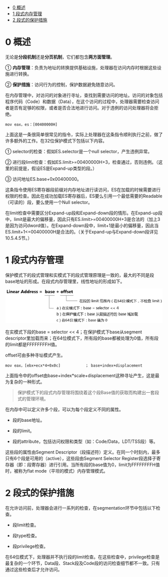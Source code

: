 
<!-- @import "[TOC]" {cmd="toc" depthFrom=1 depthTo=6 orderedList=false} -->

<!-- code_chunk_output -->

* [0 概述](#0-概述)
* [1 段式内存管理](#1-段式内存管理)
* [2 段式的保护措施](#2-段式的保护措施)

<!-- /code_chunk_output -->

# 0 概述

无论是**分段机制**还是**分页机制**，它们都包含**两方面管理**。

① **内存管理**：负责为地址的转换提供基础设施，处理器在访问内存时根据这些设施进行转换。

② **保护措施**：访问行为的控制，保护数据避免随意访问。

在内存管理中，对访问的对象进行寻址，查找到需要访问的地址。访问的对象包括程序代码（Code）和数据（Data），在这个访问的过程中，处理器需要检查访问者是否有足够的权限，或者是否合法地进行访问。对于违例的访问处理器将会拒绝。

```assembly
mov eax，es：[00400000H]
```

上面这是一条很简单很常见的指令，实际上处理器在这条指令顺利执行之前，做了许多额外的工作。在32位保护模式下包括以下内容。

① selector的检查：假如ES.selector是一个null selector，产生违例异常。

② 进行段limit检查：假如ES.limit>=00400000H+3，检查通过，否则违例。（这里的前提是，假设ES是Expand-up类型的段。）

③ 访问地址ES.base+0x00400000。

这条指令使用ES寄存器段前缀对内存地址进行读访问，ES在加载的时候需要进行权限的检查。因此在成功加载ES寄存器后，ES要么引用一个最低需要的Readable（可读的）段，要么使用一个Null selector。

在limit检查中需要区分Expand-up段和Expand-down段的情形。在Expand-up段中，limit是最大的偏移量，因此只有ES.limit>=00400000H+3是合法的（加上3是因为访问dword值）。在Expand-down段中，limit+1是最小的偏移量，因此当ES.limit+1<=00400000H是合法的。（关于Expand-up与Expand-down段详见10.5.4.5节。）

# 1 段式内存管理

保护模式下的段式管理和实模式下的段式管理原理是一致的，最大的不同是段base地址的形成。在段式内存管理里，线性地址的形成如下。

![config](./images/4.png)

在实模式下段的base = selector \<\< 4；在保护模式下base从segment descriptor里加载而来；在64位模式下，所有段的base都被处理为0值，所有段的limit都是FFFFFFFFH值。

offset可由多种寻址模式产生。

```assembly
mov eax，[ebx+ecx*4+0x0c]           ； base+index+displacement
```

上面指令中的offset由base+index*scale+displacement这种寻址产生，这是最为复杂的一种形式。

>保护模式下的段式内存管理将围绕着这个段Base值的获取而构建出一套段式的管理环境。

在内存中可以定义许多个段，可以为每个段定义不同的属性。

- 段的base地址。

- 段的limit。

- 段的attribute，包括访问权限和类型（如：Code/Data，LDT/TSS段）等。

这些段的属性由Segment Descriptor（段描述符）定义。在同一个时刻内，最多只有6个段是可用的（active），这些段由Segment Selector Register段选择子寄存器（即：段寄存器）进行引用。当所有段的base值为0，limit为FFFFFFFFH值时，被称为flat mode（平坦的模式）内存管理模式。

# 2 段式的保护措施

在允许访问前，处理器会进行一系列的检查，在segmentation环节中包括以下检查。

- 段limit检查。

- 段type检查。

- 段privilege检查。

在64位模式下，处理器并不执行段的limit检查。在这些检查中，privilege检查是最复杂的一个环节，Data段、Stack段及Code段的访问检查细节都不一致。只有通过这些检查后才允许访问。